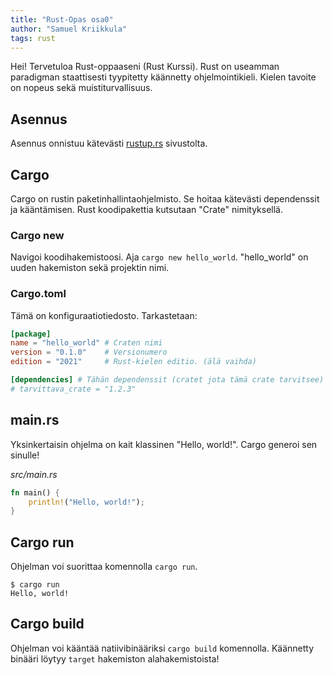 ```yaml
---
title: "Rust-Opas osa0"
author: "Samuel Kriikkula"
tags: rust
---
```


Hei! Tervetuloa Rust-oppaaseni (Rust Kurssi). Rust on useamman paradigman staattisesti tyypitetty käännetty ohjelmointikieli. Kielen tavoite on nopeus sekä muistiturvallisuus.

## Asennus
Asennus onnistuu kätevästi [rustup.rs](https://rustup.rs/) sivustolta.

## Cargo
Cargo on rustin paketinhallintaohjelmisto. Se hoitaa kätevästi dependenssit ja kääntämisen.
Rust koodipakettia kutsutaan "Crate" nimityksellä.

### Cargo new
Navigoi koodihakemistoosi. Aja `cargo new hello_world`. "hello_world" on uuden hakemiston sekä projektin nimi.

### Cargo.toml
Tämä on konfiguraatiotiedosto.
Tarkastetaan:
```toml
[package]
name = "hello_world" # Craten nimi
version = "0.1.0"    # Versionumero
edition = "2021"     # Rust-kielen editio. (älä vaihda)

[dependencies] # Tähän dependenssit (cratet jota tämä crate tarvitsee)
# tarvittava_crate = "1.2.3"
```

## main.rs
Yksinkertaisin ohjelma on kait klassinen "Hello, world!". Cargo generoi sen sinulle!

*src/main.rs*
```rust
fn main() {
    println!("Hello, world!");
}
```

## Cargo run
Ohjelman voi suorittaa komennolla `cargo run`.
```
$ cargo run
Hello, world!
```

## Cargo build
Ohjelman voi kääntää natiivibinääriksi `cargo build` komennolla.
Käännetty binääri löytyy `target` hakemiston alahakemistoista!
